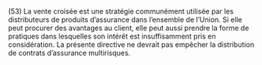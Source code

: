 (53) La vente croisée est une stratégie communément utilisée par les distributeurs de produits d’assurance dans l’ensemble de l’Union. Si elle peut procurer des avantages au client, elle peut aussi prendre la forme de pratiques dans lesquelles son intérêt est insuffisamment pris en considération. La présente directive ne devrait pas empêcher la distribution de contrats d’assurance multirisques.